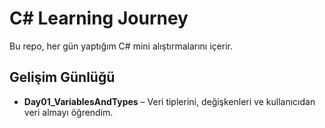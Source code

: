 # C# Learning Journey

Bu repo, her gün yaptığım C# mini alıştırmalarını içerir.

## Gelişim Günlüğü
- **Day01_VariablesAndTypes** – Veri tiplerini, değişkenleri ve kullanıcıdan veri almayı öğrendim.
